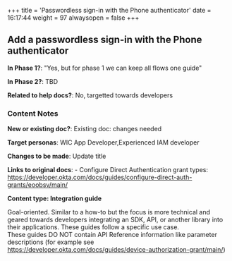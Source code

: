 +++
title = 'Passwordless sign-in with the Phone authenticator'
date = 16:17:44
weight = 97
alwaysopen = false
+++

## Add a passwordless sign-in with the Phone authenticator

**In Phase 1?**: "Yes, but for phase 1 we can keep all flows one guide"

**In Phase 2?**: TBD

**Related to help docs?**: No, targetted towards developers



### Content Notes

**New or existing doc?**: Existing doc: changes needed

**Target personas**: WIC App Developer,Experienced IAM developer

**Changes to be made**: Update title

**Links to original docs**: - Configure Direct Authentication grant types: https://developer.okta.com/docs/guides/configure-direct-auth-grants/eoobsv/main/

**Content type: Integration guide**

Goal-oriented. Similar to a how-to but the focus is more technical and geared towards developers integrating an SDK, API, or another library into their applications. 
These guides follow a specific use case.  
These guides DO NOT contain API Reference information like parameter descriptions (for example see https://developer.okta.com/docs/guides/device-authorization-grant/main/)


